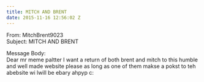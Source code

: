 ```yaml
---
title: MITCH AND BRENT
date: 2015-11-16 12:56:02 Z
---
```


From: MitchBrent9023  
Subject: MITCH AND BRENT  

Message Body:  
Dear mr meme paltter I want a return of both brent and mitch to this humble and well made website please as long as one of them makse a pokst to teh abebsite wi lwill be ebary ahpyp c:
